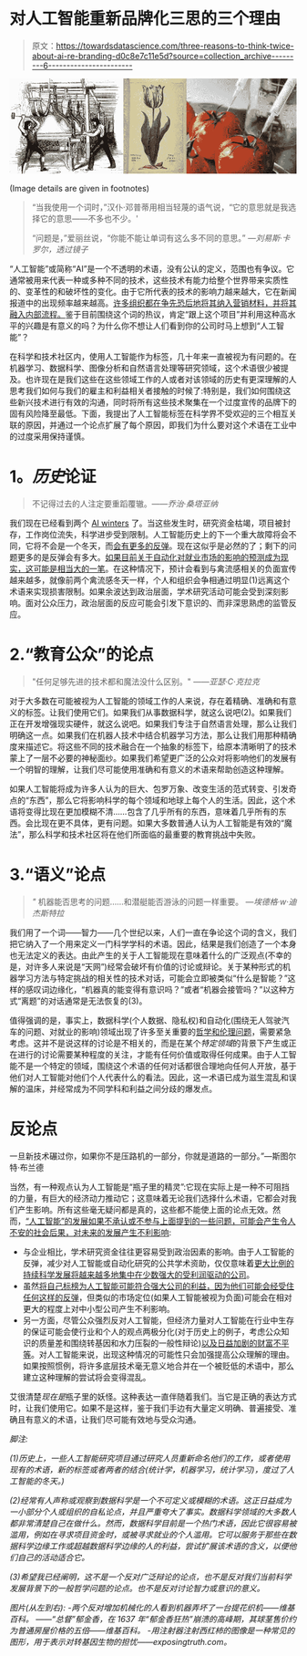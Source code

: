 # 对人工智能重新品牌化三思的三个理由

> 原文：<https://towardsdatascience.com/three-reasons-to-think-twice-about-ai-re-branding-d0c8e7c11e5d?source=collection_archive---------6----------------------->

![](img/bb39f25cde05f12e49387e7d79e241c4.png)

(Image details are given in footnotes)

> “当我使用一个词时，”汉仆·邓普蒂用相当轻蔑的语气说，“它的意思就是我选择它的意思——不多也不少。'
> 
> “问题是，”爱丽丝说，“你能不能让单词有这么多不同的意思。” *—刘易斯·卡罗尔，透过镜子*

“人工智能”或简称“AI”是一个不透明的术语，没有公认的定义，范围也有争议。它通常被用来代表一种或多种不同的技术，这些技术有能力给整个世界带来实质性的、变革性的和破坏性的变化。由于它所代表的技术的影响力越来越大，它在新闻报道中的出现频率越来越高。[许多组织都在争先恐后地将其纳入营销材料，并将其融入内部流程。](http://www.computerweekly.com/feature/Is-artificial-intelligence-hype-sowing-damaging-confusion)鉴于目前围绕这个词的热议，肯定“跟上这个项目”并利用这种高水平的兴趣是有意义的吗？为什么你不想让人们看到你的公司时马上想到“人工智能”？

在科学和技术社区内，使用人工智能作为标签，几十年来一直被视为有问题的。在机器学习、数据科学、图像分析和自然语言处理等研究领域，这个术语很少被提及。也许现在是我们这些在这些领域工作的人或者对该领域的历史有更深理解的人思考我们如何与我们的雇主和利益相关者接触的时候了:特别是，我们如何围绕这些新兴技术进行有效的沟通，同时将所有这些技术聚集在一个过度宣传的品牌下的固有风险降至最低。下面，我提出了人工智能标签在科学界不受欢迎的三个相互关联的原因，并通过一个论点扩展了每个原因，即我们为什么要对这个术语在工业中的过度采用保持谨慎。

# **1。*历史*论证**

> 不记得过去的人注定要重蹈覆辙。——*乔治·桑塔亚纳*

我们现在已经看到两个 [AI winters](https://en.wikipedia.org/wiki/AI_winter) 了。当这些发生时，研究资金枯竭，项目被封存，工作岗位流失，科学进步受到限制。人工智能历史上的下一个重大故障将会不同，它将不会是一个冬天，而[会有更多的反弹](https://www.theguardian.com/science/2017/nov/01/artificial-intelligence-risks-gm-style-public-backlash-experts-warn)。现在这似乎是必然的了；剩下的问题更多的是反弹会有多大。[如果目前关于自动化对就业市场的影响的预测成为现实，这可能是相当大的一笔](https://www.technologyreview.com/s/603465/the-relentless-pace-of-automation/)。在这种情况下，预计会看到与禽流感相关的负面宣传越来越多，就像前两个禽流感冬天一样，个人和组织会争相通过明显(1)远离这个术语来实现损害限制。如果余波达到政治层面，学术研究活动可能会受到深刻影响。面对公众压力，政治层面的反应可能会引发下意识的、而非深思熟虑的监管反应。

# 2.“教育公众”的论点

> "任何足够先进的技术都和魔法没什么区别。"
> ——*亚瑟·C·克拉克*

对于大多数在可能被视为人工智能的领域工作的人来说，存在着精确、准确和有意义的标签。让我们使用它们。如果我们从事数据科学，就这么说吧(2)。如果我们正在开发增强现实硬件，就这么说吧。如果我们专注于自然语言处理，那么让我们明确这一点。如果我们在机器人技术中结合机器学习方法，那么让我们用那种精确度来描述它。将这些不同的技术融合在一个抽象的标签下，给原本清晰明了的技术蒙上了一层不必要的神秘面纱。如果我们希望更广泛的公众对将影响他们的发展有一个明智的理解，让我们尽可能使用准确和有意义的术语来帮助创造这种理解。

如果人工智能将成为许多人认为的巨大、包罗万象、改变生活的范式转变、引发奇点的“东西”，那么它将影响科学的每个领域和地球上每个人的生活。因此，这个术语将变得比现在更加模糊不清……包含了几乎所有的东西，意味着几乎所有的东西。会比现在更不具体，更有问题。如果大多数普通人认为人工智能是有效的“魔法”，那么科学和技术社区将在他们所面临的最重要的教育挑战中失败。

# 3.“语义”论点

> *"* 机器能否思考的问题……和潜艇能否游泳的问题一样重要。 *—埃德格·w·迪杰斯特拉*

我们用了一个词——智力——几个世纪以来，人们一直在争论这个词的含义，我们把它纳入了一个用来定义一门科学学科的术语。因此，结果是我们创造了一个本身也无法定义的表达。由此产生的关于人工智能现在意味着什么的广泛观点(不幸的是，对许多人来说是“天网”)经常会破坏有价值的讨论或辩论。关于某种形式的机器学习方法与特定挑战的相关性的技术对话，可能会立即被类似“什么是智能？”这样的感叹词边缘化，“机器真的能变得有意识吗？”或者“机器会接管吗？”以这种方式“离题”的对话通常是无法恢复的(3)。

值得强调的是，事实上，数据科学(个人数据、隐私权)和自动化(围绕无人驾驶汽车的问题、对就业的影响)领域出现了许多至关重要的[哲学和伦理问题](https://www.nature.com/news/robotics-ethics-of-artificial-intelligence-1.17611)，需要紧急考虑。这并不是说这样的讨论是不相关的，而是在某个*特定领域*的背景下产生或正在进行的讨论需要某种程度的关注，才能有任何价值或取得任何成果。由于人工智能不是一个特定的领域，围绕这个术语的任何对话都很合理地向任何人开放，基于他们对人工智能对他们个人代表什么的看法。因此，这一术语已成为滋生混乱和误解的温床，并经常成为不同学科和利益之间分歧的爆发点。

# 反论点

一旦新技术碾过你，如果你不是压路机的一部分，你就是道路的一部分。”—斯图尔特·布兰德

当然，有一种观点认为人工智能是“瓶子里的精灵”:它现在实际上是一种不可阻挡的力量，有巨大的经济动力推动它；这意味着无论我们选择什么术语，它都会对我们产生影响。所有这些毫无疑问都是真的，这些都不能使上面的论点无效。然而，[“人工智能”的发展如果不承认或不参与上面提到的一些问题，可能会产生令人不安的社会后果，对未来的发展产生不利影响](https://www.wired.com/story/ai-research-is-in-desperate-need-of-an-ethical-watchdog/):

*   与企业相比，学术研究资金往往更容易受到政治因素的影响。由于人工智能的反弹，减少对人工智能或自动化研究的公共学术资助，仅仅意味着[更大比例的持续科学发展将越来越多地集中在少数强大的受利润驱动的公司](https://www.theguardian.com/science/2017/nov/03/why-we-cant-leave-ai-in-the-hands-of-big-tech)。
*   虽然[将自己标榜为人工智能可能符合强大公司的利益，因为他们可能会经受住任何这样的反弹](https://www.ft.com/content/3349ef84-268c-11e7-a34a-538b4cb30025)，但类似的市场定位(如果人工智能被视为负面)可能会在相对更大的程度上对中小型公司产生不利影响。
*   另一方面，尽管公众强烈反对人工智能，但经济力量对人工智能在行业中生存的保证可能会使行业和个人的观点两极分化(对于历史上的例子，考虑公众知识的质量差和围绕转基因和水力压裂的一般性辩论)[以及日益加剧的财富不平等](https://www.technologyreview.com/s/531726/technology-and-inequality/)。对人工智能来说，出现这种情况的可能性只会加强提高公众理解的理由。如果按照惯例，将许多底层技术毫无意义地合并在一个被贬低的术语中，那么建立这种理解的尝试将会变得混乱。

艾很清楚*现在是*瓶子里的妖怪。这种表达一直伴随着我们。当它是正确的表达方式时，让我们使用它。如果不是这样，鉴于我们手边有大量定义明确、普遍接受、准确且有意义的术语，让我们尽可能有效地与受众沟通。

*脚注:*

*(1)历史上，一些人工智能研究项目通过研究人员重新命名他们的工作，或者使用现有的术语，新的标签或者两者的结合(统计学，机器学习，统计学习)，度过了人工智能的冬天。)*

*(2)经常有人声称或观察到数据科学是一个不可定义或模糊的术语。这正日益成为一小部分个人或组织的自私论点，并且严重夸大了事实。数据科学领域的大多数人都非常清楚自己在做什么。然而，数据科学目前是一个热门术语，因此它很容易被滥用，例如在寻求项目资金时，或被寻求就业的个人滥用。它可以服务于那些在数据科学边缘工作或超越数据科学边缘的人的利益，尝试扩展该术语的含义，以便他们自己的活动适合它。*

*(3)希望我已经阐明，这不是一个反对广泛辩论的论点，也不是反对我们当前科学发展背景下的一般哲学问题的论点。也不是反对讨论智力或意识的意义。*

*图片(从左到右):
-两个反对增加机械化的人看到机器弄坏了一台提花织机——维基百科。
——“总督”郁金香，在 1637 年“郁金香狂热”崩溃的高峰期，其球茎售价约为普通房屋价格的五倍——维基百科。
-用注射器注射西红柿的图像是一种常见的图形，用于表示对转基因生物的担忧——exposingtruth.com。*